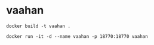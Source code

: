 # vaahan

```
docker build -t vaahan .
```
```
docker run -it -d --name vaahan -p 18770:18770 vaahan
```
